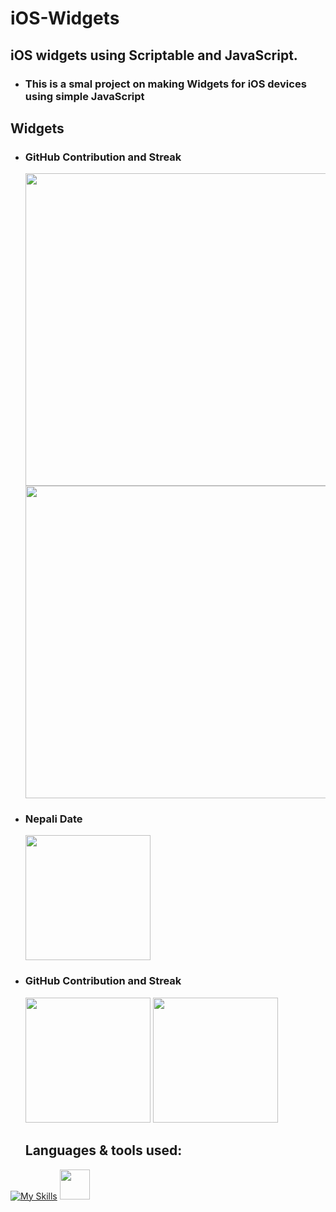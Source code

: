 **<h1 align="left" >iOS-Widgets</h1>**

<h2 align="left">iOS widgets using Scriptable and JavaScript.</h2>

- <h3 align="left">This is a smal project on making Widgets for iOS devices using simple JavaScript</h3>

<h2 align="left">Widgets</h2>

- <h3 align="left">GitHub Contribution and Streak</h3>
  <img src="https://cdn.discordapp.com/attachments/1012298546881507348/1012298601067728916/IMG_2672.png"  width="500" />
  <img src="https://cdn.discordapp.com/attachments/1012298546881507348/1012298599675199508/IMG_2673.png"  width="500" />

- <h3 align="left">Nepali Date</h3>
  <img src="https://cdn.discordapp.com/attachments/1012298546881507348/1012298592406474792/IMG_2671.png"  width="200" />

- <h3 align="left">GitHub Contribution and Streak</h3>
    <img src="https://cdn.discordapp.com/attachments/1012298546881507348/1013445155119960184/IMG_2678.png"  width="200" />
    <img src="https://cdn.discordapp.com/attachments/1012298546881507348/1013445155367419964/IMG_2677.png"  width="200" />

  <h2 align="left">Languages & tools used:</h2>

[![My Skills](https://skills.thijs.gg/icons?i=js&theme=dark)](https://skills.thijs.gg)
<img src="https://scriptable.app/assets/appicon.png"  height="48" />
